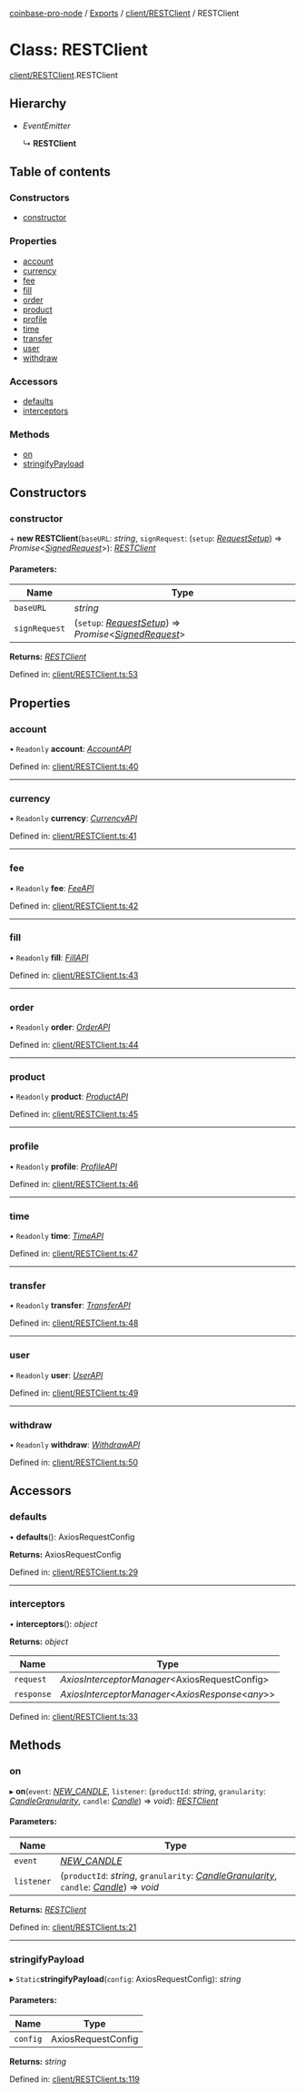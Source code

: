 [coinbase-pro-node](../README.md) / [Exports](../modules.md) / [client/RESTClient](../modules/client_restclient.md) / RESTClient

# Class: RESTClient

[client/RESTClient](../modules/client_restclient.md).RESTClient

## Hierarchy

* *EventEmitter*

  ↳ **RESTClient**

## Table of contents

### Constructors

- [constructor](client_restclient.restclient.md#constructor)

### Properties

- [account](client_restclient.restclient.md#account)
- [currency](client_restclient.restclient.md#currency)
- [fee](client_restclient.restclient.md#fee)
- [fill](client_restclient.restclient.md#fill)
- [order](client_restclient.restclient.md#order)
- [product](client_restclient.restclient.md#product)
- [profile](client_restclient.restclient.md#profile)
- [time](client_restclient.restclient.md#time)
- [transfer](client_restclient.restclient.md#transfer)
- [user](client_restclient.restclient.md#user)
- [withdraw](client_restclient.restclient.md#withdraw)

### Accessors

- [defaults](client_restclient.restclient.md#defaults)
- [interceptors](client_restclient.restclient.md#interceptors)

### Methods

- [on](client_restclient.restclient.md#on)
- [stringifyPayload](client_restclient.restclient.md#stringifypayload)

## Constructors

### constructor

\+ **new RESTClient**(`baseURL`: *string*, `signRequest`: (`setup`: [*RequestSetup*](../interfaces/auth_requestsigner.requestsetup.md)) => *Promise*<[*SignedRequest*](../interfaces/auth_requestsigner.signedrequest.md)\>): [*RESTClient*](client_restclient.restclient.md)

#### Parameters:

Name | Type |
------ | ------ |
`baseURL` | *string* |
`signRequest` | (`setup`: [*RequestSetup*](../interfaces/auth_requestsigner.requestsetup.md)) => *Promise*<[*SignedRequest*](../interfaces/auth_requestsigner.signedrequest.md)\> |

**Returns:** [*RESTClient*](client_restclient.restclient.md)

Defined in: [client/RESTClient.ts:53](https://github.com/bennycode/coinbase-pro-node/blob/004782e/src/client/RESTClient.ts#L53)

## Properties

### account

• `Readonly` **account**: [*AccountAPI*](account_accountapi.accountapi.md)

Defined in: [client/RESTClient.ts:40](https://github.com/bennycode/coinbase-pro-node/blob/004782e/src/client/RESTClient.ts#L40)

___

### currency

• `Readonly` **currency**: [*CurrencyAPI*](currency_currencyapi.currencyapi.md)

Defined in: [client/RESTClient.ts:41](https://github.com/bennycode/coinbase-pro-node/blob/004782e/src/client/RESTClient.ts#L41)

___

### fee

• `Readonly` **fee**: [*FeeAPI*](fee_feeapi.feeapi.md)

Defined in: [client/RESTClient.ts:42](https://github.com/bennycode/coinbase-pro-node/blob/004782e/src/client/RESTClient.ts#L42)

___

### fill

• `Readonly` **fill**: [*FillAPI*](fill_fillapi.fillapi.md)

Defined in: [client/RESTClient.ts:43](https://github.com/bennycode/coinbase-pro-node/blob/004782e/src/client/RESTClient.ts#L43)

___

### order

• `Readonly` **order**: [*OrderAPI*](order_orderapi.orderapi.md)

Defined in: [client/RESTClient.ts:44](https://github.com/bennycode/coinbase-pro-node/blob/004782e/src/client/RESTClient.ts#L44)

___

### product

• `Readonly` **product**: [*ProductAPI*](product_productapi.productapi.md)

Defined in: [client/RESTClient.ts:45](https://github.com/bennycode/coinbase-pro-node/blob/004782e/src/client/RESTClient.ts#L45)

___

### profile

• `Readonly` **profile**: [*ProfileAPI*](profile_profileapi.profileapi.md)

Defined in: [client/RESTClient.ts:46](https://github.com/bennycode/coinbase-pro-node/blob/004782e/src/client/RESTClient.ts#L46)

___

### time

• `Readonly` **time**: [*TimeAPI*](time_timeapi.timeapi.md)

Defined in: [client/RESTClient.ts:47](https://github.com/bennycode/coinbase-pro-node/blob/004782e/src/client/RESTClient.ts#L47)

___

### transfer

• `Readonly` **transfer**: [*TransferAPI*](transfer_transferapi.transferapi.md)

Defined in: [client/RESTClient.ts:48](https://github.com/bennycode/coinbase-pro-node/blob/004782e/src/client/RESTClient.ts#L48)

___

### user

• `Readonly` **user**: [*UserAPI*](user_userapi.userapi.md)

Defined in: [client/RESTClient.ts:49](https://github.com/bennycode/coinbase-pro-node/blob/004782e/src/client/RESTClient.ts#L49)

___

### withdraw

• `Readonly` **withdraw**: [*WithdrawAPI*](withdraw_withdrawapi.withdrawapi.md)

Defined in: [client/RESTClient.ts:50](https://github.com/bennycode/coinbase-pro-node/blob/004782e/src/client/RESTClient.ts#L50)

## Accessors

### defaults

• **defaults**(): AxiosRequestConfig

**Returns:** AxiosRequestConfig

Defined in: [client/RESTClient.ts:29](https://github.com/bennycode/coinbase-pro-node/blob/004782e/src/client/RESTClient.ts#L29)

___

### interceptors

• **interceptors**(): *object*

**Returns:** *object*

Name | Type |
------ | ------ |
`request` | *AxiosInterceptorManager*<AxiosRequestConfig\> |
`response` | *AxiosInterceptorManager*<*AxiosResponse*<*any*\>\> |

Defined in: [client/RESTClient.ts:33](https://github.com/bennycode/coinbase-pro-node/blob/004782e/src/client/RESTClient.ts#L33)

## Methods

### on

▸ **on**(`event`: [*NEW\_CANDLE*](../enums/product_productapi.productevent.md#new_candle), `listener`: (`productId`: *string*, `granularity`: [*CandleGranularity*](../enums/product_productapi.candlegranularity.md), `candle`: [*Candle*](../interfaces/product_productapi.candle.md)) => *void*): [*RESTClient*](client_restclient.restclient.md)

#### Parameters:

Name | Type |
------ | ------ |
`event` | [*NEW\_CANDLE*](../enums/product_productapi.productevent.md#new_candle) |
`listener` | (`productId`: *string*, `granularity`: [*CandleGranularity*](../enums/product_productapi.candlegranularity.md), `candle`: [*Candle*](../interfaces/product_productapi.candle.md)) => *void* |

**Returns:** [*RESTClient*](client_restclient.restclient.md)

Defined in: [client/RESTClient.ts:21](https://github.com/bennycode/coinbase-pro-node/blob/004782e/src/client/RESTClient.ts#L21)

___

### stringifyPayload

▸ `Static`**stringifyPayload**(`config`: AxiosRequestConfig): *string*

#### Parameters:

Name | Type |
------ | ------ |
`config` | AxiosRequestConfig |

**Returns:** *string*

Defined in: [client/RESTClient.ts:119](https://github.com/bennycode/coinbase-pro-node/blob/004782e/src/client/RESTClient.ts#L119)

